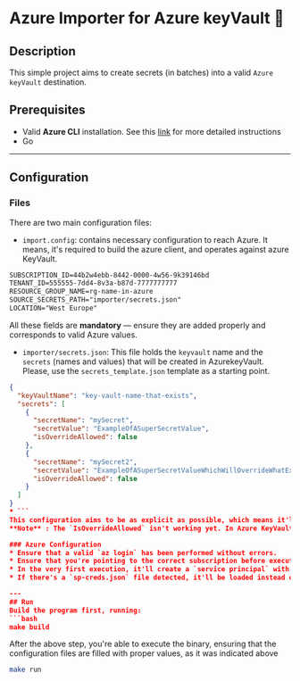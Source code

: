 # Azure Importer for Azure keyVault 🔑
## Description
This simple project aims to create secrets (in batches) into a valid `Azure keyVault` destination.

## Prerequisites
* Valid **Azure CLI** installation. See this [link](https://docs.microsoft.com/en-us/cli/azure/install-azure-cli) for more detailed instructions
* Go
---

## Configuration 
### Files
There are two main configuration files:
* `import.config`: contains necessary configuration to reach Azure. It means, it's required to build the azure client, and operates against azure KeyVault.
```txt
SUBSCRIPTION_ID=44b2w4ebb-8442-0000-4w56-9k39146bd
TENANT_ID=555555-7dd4-8v3a-b87d-7777777777
RESOURCE_GROUP_NAME=rg-name-in-azure
SOURCE_SECRETS_PATH="importer/secrets.json"
LOCATION="West Europe"
 ```

All these fields are **mandatory** — ensure they are added properly and corresponds to valid Azure values.
* `importer/secrets.json`: This file holds the `keyvault` name and the `secrets` (names and values) that will be created in AzurekeyVault. Please, use the `secrets_template.json` template as a starting point.

```json
{
  "keyVaultName": "key-vault-name-that-exists",
  "secrets": [
    {
      "secretName": "mySecret",
      "secretValue": "ExampleOfASuperSecretValue",
      "isOverrideAllowed": false
    },
    {
      "secretName": "mySecret2",
      "secretValue": "ExampleOfASuperSecretValueWhichWillOverrideWhatExistsAlreadyInAzureKeyVault",
      "isOverrideAllowed": false
    }
  ]
}
* ```
This configuration aims to be as explicit as possible, which means it'll fail whether there's an invalid configuration or there are some secret fields detected as empty.
**Note** : The `IsOverrideAllowed` isn't working yet. In Azure KeyVault, a deleted secret is actually soft-deleted. A purge operation need to take place to definitively erase it.

### Azure Configuration
* Ensure that a valid `az login` has been performed without errors. 
* Ensure that you're pointing to the correct subscription before execute this application. E.g.: `az account set --subscription <my-subscription-id>`
* In the very first execution, it'll create a `service principal` with minimal permissions to operate against the target azure KeyVault.
* If there's a `sp-creds.json` file detected, it'll be loaded instead of creating a new `service principal`. This file will be placed in the `importer/` folder.

---
## Run
Build the program first, running:
```bash
make build
```
After the above step, you're able to execute the binary, ensuring that the configuration files are filled with proper values, as it was indicated above
```bash
make run

```